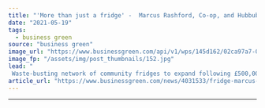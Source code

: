 ```yaml
---
title: "'More than just a fridge' -  Marcus Rashford, Co-op, and Hubbub team up to promote expanded community fridge network"
date: "2021-05-19"
tags: 
  - business green
source: "business green"
image_url: "https://www.businessgreen.com/api/v1/wps/145d162/02ca97a7-0b7d-440a-b44b-e2cffafef28d/2/Pupils-from-Failsworth-Co-op-Academy-at-the-launch-of-Co-op-and-Hubbub-s-first-community-fridge-partnership-001-185x114.jpg"
image_fp: "/assets/img/post_thumbnails/152.jpg"
lead: "
 Waste-busting network of community fridges to expand following £500,000 funding boost from the Co-op ..."
article_url: "https://www.businessgreen.com/news/4031533/fridge-marcus-rashford-op-hubbub-team-promote-expanded-community-fridge-network"
---
```


---
